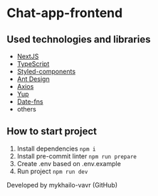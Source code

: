 # Chat-app-frontend

## Used technologies and libraries

- [NextJS](https://nextjs.org/)
- [TypeScript](https://www.typescriptlang.org/)
- [Styled-components](https://styled-components.com/)
- [Ant Design](https://ant.design/)
- [Axios](https://axios-http.com/)
- [Yup](https://www.npmjs.com/package/yup)
- [Date-fns](https://date-fns.org/)
- others

## How to start project

1. Install dependencies
   `npm i`
2. Install pre-commit linter
   `npm run prepare`
3. Create .env based on .env.example
4. Run project
   `npm run dev`

Developed by mykhailo-vavr (GitHub)
